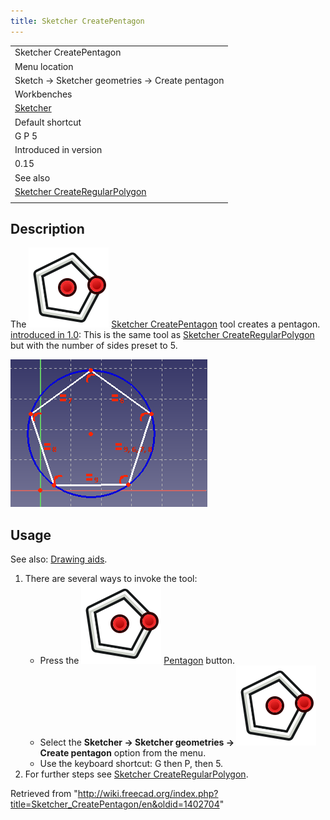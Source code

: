 ```yaml
---
title: Sketcher CreatePentagon
---
```


|                                                                                                 |
| ----------------------------------------------------------------------------------------------- |
| Sketcher CreatePentagon                                                                         |
| Menu location                                                                                   |
| Sketch → Sketcher geometries → Create pentagon                                                  |
| Workbenches                                                                                     |
| [Sketcher](/Sketcher_Workbench "Sketcher Workbench")                                            |
| Default shortcut                                                                                |
| G P 5                                                                                           |
| Introduced in version                                                                           |
| 0.15                                                                                            |
| See also                                                                                        |
| [Sketcher CreateRegularPolygon](/Sketcher_CreateRegularPolygon "Sketcher CreateRegularPolygon") |
|                                                                                                 |

## Description

The ![](/src/assets/images/Sketcher_CreatePentagon.svg) [Sketcher CreatePentagon](/Sketcher_CreatePentagon "Sketcher CreatePentagon") tool creates a pentagon. [introduced in 1.0](/Release_notes_1.0 "Release notes 1.0"): This is the same tool as [Sketcher CreateRegularPolygon](/Sketcher_CreateRegularPolygon "Sketcher CreateRegularPolygon") but with the number of sides preset to 5.

![](/src/assets/images/SketcherCreatePentagonExample.png)

## Usage

See also: [Drawing aids](/Sketcher_Workbench#Drawing_aids "Sketcher Workbench").

1. There are several ways to invoke the tool:
   - Press the ![](/src/assets/images/Sketcher_CreatePentagon.svg) [Pentagon](/Sketcher_CreatePentagon "Sketcher CreatePentagon") button.
   - Select the **Sketcher → Sketcher geometries → ![](/src/assets/images/Sketcher_CreatePentagon.svg) Create pentagon** option from the menu.
   - Use the keyboard shortcut: G then P, then 5.
2. For further steps see [Sketcher CreateRegularPolygon](/Sketcher_CreateRegularPolygon#Usage "Sketcher CreateRegularPolygon").

Retrieved from "<http://wiki.freecad.org/index.php?title=Sketcher_CreatePentagon/en&oldid=1402704>"
